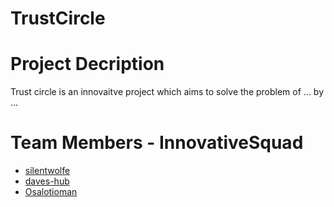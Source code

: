 # TrustCircle

# Project Decription
Trust circle is an innovaitve project which aims to solve the problem of ... by ...

# Team Members - InnovativeSquad
- [silentwolfe](https://github.com/silentwolfe)
- [daves-hub](https://github.com/daves-hub)
- [Osalotioman](https://github.com/Osalotioman)
